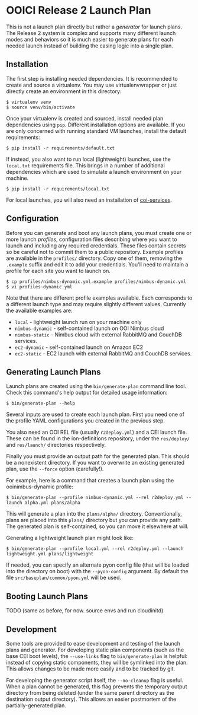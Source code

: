 OOICI Release 2 Launch Plan
===========================

This is not a launch plan directly but rather a _generator_ for launch plans.
The Release 2 system is complex and supports many different launch modes and
behaviors so it is much easier to generate plans for each needed launch
instead of building the casing logic into a single plan.


Installation
------------

The first step is installing needed dependencies. It is recommended to create
and source a virtualenv. You may use virtualenvwrapper or just directly create
an environment in this directory:

    $ virtualenv venv
    $ source venv/bin/activate

Once your virtualenv is created and sourced, install needed plan dependencies
using ``pip``. Different installation options are available. If you are only
concerned with running standard VM launches, install the default requirements:

    $ pip install -r requirements/default.txt

If instead, you also want to run local (lightweight) launches, use the
``local.txt`` requirements file. This brings in a number of additional
dependencies which are used to simulate a launch environment on your machine.

    $ pip install -r requirements/local.txt

For local launches, you will also need an installation of
[coi-services](https://github.com/ooici/coi-services).


Configuration
-------------

Before you can generate and boot any launch plans, you must create one or more
launch _profiles_, configuration files describing where you want to launch and
including any required credentials. These files contain secrets so be careful
not to commit them to a public repository. Example profiles are available in
the ``profiles/`` directory. Copy one of them, removing the ``.example`` suffix
and edit it to add your credentials. You'll need to maintain a profile for each
site you want to launch on.

    $ cp profiles/nimbus-dynamic.yml.example profiles/nimbus-dynamic.yml
    $ vi profiles-dynamic.yml

Note that there are different profile examples available. Each corresponds to
a different launch type and may require slightly different values. Currently
the available examples are:

* ``local`` - lightweight launch run on your machine only
* ``nimbus-dynamic`` - self-contained launch on OOI Nimbus cloud
* ``nimbus-static`` - Nimbus cloud with external RabbitMQ and CouchDB services.
* ``ec2-dynamic`` - self-contained launch on Amazon EC2
* ``ec2-static`` - EC2 launch with external RabbitMQ and CouchDB services.


Generating Launch Plans
-----------------------

Launch plans are created using the ``bin/generate-plan`` command line tool.
Check this command's help output for detailed usage information:

    $ bin/generate-plan --help

Several inputs are used to create each launch plan. First you need one of
the profile YAML configurations you created in the previous step.

You also need an OOI REL file (usually ``r2deploy.yml``) and a CEI launch
file. These can be found in the ion-definitions repository, under the
``res/deploy/`` and ``res/launch/`` directories respectively.

Finally you must provide an output path for the generated plan. This should
be a nonexistent directory. If you want to overwrite an existing generated
plan, use the ``--force`` option (carefully!).

For example, here is a command that creates a launch plan using the
ooinimbus-dynamic profile:

    $ bin/generate-plan --profile nimbus-dynamic.yml --rel r2deploy.yml --launch alpha.yml plans/alpha

This will generate a plan into the ``plans/alpha/`` directory. Conventionally,
plans are placed into this ``plans/`` directory but you can provide any path. The
generated plan is self-contained, so you can move it elsewhere at will.

Generating a lightweight launch plan might look like:

    $ bin/generate-plan --profile local.yml --rel r2deploy.yml --launch lightweight.yml plans/lightweight

If needed, you can specify an alternate pyon config file (that will be loaded
into the directory on boot) with the ``--pyon-config`` argument. By default
the file ``src/baseplan/common/pyon.yml`` will be used.


Booting Launch Plans
--------------------

TODO (same as before, for now. source envs and run cloudinitd)


Development
-----------

Some tools are provided to ease development and testing of the launch plans
and generator. For developing static plan components (such as the base CEI
boot levels), the ``--use-links`` flag to ``bin/generate-plan`` is helpful:
instead of copying static components, they will be symlinked into the plan.
This allows changes to be made more easily and to be tracked by git.

For developing the generator script itself, the ``--no-cleanup`` flag is
useful. When a plan cannot be generated, this flag prevents the temporary
output directory from being deleted (under the same parent directory as the
destination output directory). This allows an easier postmortem of the
partially-generated plan.


